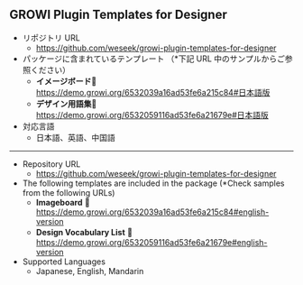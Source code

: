 ## GROWI Plugin Templates for Designer

- リポジトリ URL
    - https://github.com/weseek/growi-plugin-templates-for-designer
- パッケージに含まれているテンプレート （*下記 URL 中のサンプルからご参照ください）
  - **イメージボード**🎨 https://demo.growi.org/6532039a16ad53fe6a215c84#日本語版
  - **デザイン用語集**📃 https://demo.growi.org/6532059116ad53fe6a21679e#日本語版
- 対応言語
    - 日本語、英語、中国語
----
- Repository URL
    - https://github.com/weseek/growi-plugin-templates-for-designer 
- The following templates are included in the package (*Check samples from the following URLs)
    - **Imageboard** 🎨 https://demo.growi.org/6532039a16ad53fe6a215c84#english-version
    - **Design Vocabulary List** 📃　https://demo.growi.org/6532059116ad53fe6a21679e#english-version
- Supported Languages
    - Japanese, English, Mandarin
